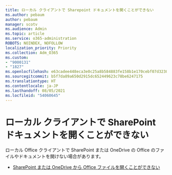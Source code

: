 ```yaml
---
title: ローカル クライアントで Sharepoint ドキュメントを開くことができない
ms.author: pebaum
author: pebaum
manager: scotv
ms.audience: Admin
ms.topic: article
ms.service: o365-administration
ROBOTS: NOINDEX, NOFOLLOW
localization_priority: Priority
ms.collection: Adm_O365
ms.custom:
- "9000131"
- "1827"
ms.openlocfilehash: e63cadee448eca3e0c25a8b584883fe158b1e170cebf07d32301ac9cede51ab2
ms.sourcegitcommit: b5f7da89a650d2915dc652449623c78be6247175
ms.translationtype: HT
ms.contentlocale: ja-JP
ms.lasthandoff: 08/05/2021
ms.locfileid: "54060645"
---
```

# <a name="unable-to-open-sharepoint-documents-in-local-client"></a>ローカル クライアントで SharePoint ドキュメントを開くことができない

ローカル Office クライアントで SharePoint または OneDrive の Office のファイルやドキュメントを開けない場合があります。

- [SharePoint または OneDrive から Office ファイルを開くことができない](https://docs.microsoft.com/sharepoint/troubleshoot/administration/cant-open-office-files)
